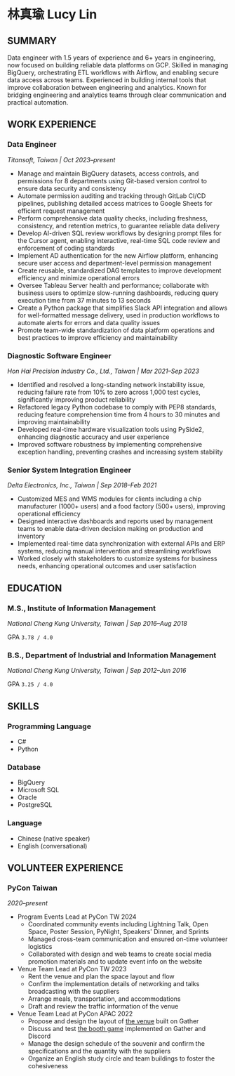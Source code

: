 
# 林真瑜 Lucy Lin

## SUMMARY

Data engineer with 1.5 years of experience and 6+ years in engineering, now focused on building reliable data platforms on GCP. Skilled in managing BigQuery, orchestrating ETL workflows with Airflow, and enabling secure data access across teams. Experienced in building internal tools that improve collaboration between engineering and analytics. Known for bridging engineering and analytics teams through clear communication and practical automation.

## WORK EXPERIENCE

### Data Engineer

*Titansoft, Taiwan | Oct 2023–present*

- Manage and maintain BigQuery datasets, access controls, and permissions for 8 departments using Git-based version control to ensure data security and consistency
- Automate permission auditing and tracking through GitLab CI/CD pipelines, publishing detailed access matrices to Google Sheets for efficient request management
- Perform comprehensive data quality checks, including freshness, consistency, and retention metrics, to guarantee reliable data delivery
- Develop AI-driven SQL review workflows by designing prompt files for the Cursor agent, enabling interactive, real-time SQL code review and enforcement of coding standards
- Implement AD authentication for the new Airflow platform, enhancing secure user access and department-level permission management
- Create reusable, standardized DAG templates to improve development efficiency and minimize operational errors
- Oversee Tableau Server health and performance; collaborate with business users to optimize slow-running dashboards, reducing query execution time from 37 minutes to 13 seconds
- Create a Python package that simplifies Slack API integration and allows for well-formatted message delivery, used in production workflows to automate alerts for errors and data quality issues
- Promote team-wide standardization of data platform operations and best practices to improve efficiency and maintainability

### Diagnostic Software Engineer

*Hon Hai Precision Industry Co., Ltd., Taiwan | Mar 2021–Sep 2023*

- Identified and resolved a long-standing network instability issue, reducing failure rate from 10% to zero across 1,000 test cycles, significantly improving product reliability
- Refactored legacy Python codebase to comply with PEP8 standards, reducing feature comprehension time from 4 hours to 30 minutes and improving maintainability
- Developed real-time hardware visualization tools using PySide2, enhancing diagnostic accuracy and user experience
- Improved software robustness by implementing comprehensive exception handling, preventing crashes and increasing system stability

### Senior System Integration Engineer

*Delta Electronics, Inc., Taiwan | Sep 2018–Feb 2021*

- Customized MES and WMS modules for clients including a chip manufacturer (1000+ users) and a food factory (500+ users), improving operational efficiency
- Designed interactive dashboards and reports used by management teams to enable data-driven decision making on production and inventory
- Implemented real-time data synchronization with external APIs and ERP systems, reducing manual intervention and streamlining workflows
- Worked closely with stakeholders to customize systems for business needs, enhancing operational outcomes and user satisfaction


## EDUCATION

### M.S., Institute of Information Management

*National Cheng Kung University, Taiwan | Sep 2016–Aug 2018*

GPA `3.78 / 4.0`

### B.S., Department of Industrial and Information Management

*National Cheng Kung University, Taiwan | Sep 2012–Jun 2016*

GPA `3.25 / 4.0`



## SKILLS

### Programming Language

- C#
- Python

### Database

- BigQuery
- Microsoft SQL
- Oracle
- PostgreSQL

### Language

- Chinese (native speaker)
- English (conversational)


## VOLUNTEER EXPERIENCE

### PyCon Taiwan

*2020–present*

- Program Events Lead at PyCon TW 2024
    - Coordinated community events including Lightning Talk, Open Space, Poster Session, PyNight, Speakers' Dinner, and Sprints
    - Managed cross-team communication and ensured on-time volunteer logistics
    - Collaborated with design and web teams to create social media promotion materials and to update event info on the website
- Venue Team Lead at PyCon TW 2023
    - Rent the venue and plan the space layout and flow
    - Confirm the implementation details of networking and talks broadcasting with the suppliers
    - Arrange meals, transportation, and accommodations
    - Draft and review the traffic information of the venue
- Venue Team Lead at PyCon APAC 2022
    - Propose and design the layout of [the venue](https://conf.python.tw/gather-town-building.html) built on Gather
    - Discuss and test [the booth game](https://docs.google.com/presentation/d/1Vwi9Im1_rQT_cmUtNQofMFjyhz-wqvbVetWuAAoZee8/preview) implemented on Gather and Discord
    - Manage the design schedule of the souvenir and confirm the specifications and the quantity with the suppliers
    - Organize an English study circle and team buildings to foster the cohesiveness
